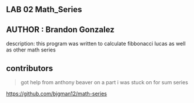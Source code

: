 ## LAB 02 Math_Series

## AUTHOR : Brandon Gonzalez

description: this program was written to calculate fibbonacci  lucas as well as other math series


## contributors

> got help from anthony beaver on  a part i was stuck on for sum series

https://github.com/bjgman12/math-series
